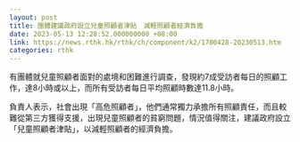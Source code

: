 ```yaml
---
layout: post
title: 團體建議政府設立兒童照顧者津貼　減輕照顧者經濟負擔
date: 2023-05-13 12:28:52.000000000 +08:00
link: https://news.rthk.hk/rthk/ch/component/k2/1700428-20230513.htm
categories: rthk
---
```


有團體就兒童照顧者面對的處境和困難進行調查，發現約7成受訪者每日的照顧工作，達8小時或以上，而所有受訪者每日平均照顧時數達11.8小時。

負責人表示，社會出現「高危照顧者」，他們通常獨力承擔所有照顧責任，而且較難從第三方獲得支援，出現兒童照顧者的貧窮問題，情況值得關注，建議政府設立「兒童照顧者津貼」，以減輕照顧者的經濟負擔。
